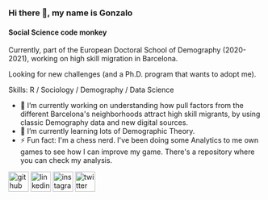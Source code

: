 ### Hi there 👋, my name is Gonzalo
#### Social Science code monkey
Currently, part of the European Doctoral School of Demography (2020-2021), working on high skill migration in Barcelona.

Looking for new challenges (and a Ph.D. program that wants to adopt me).

Skills: R / Sociology / Demography / Data Science

- 🔭 I’m currently working on understanding how pull factors from the different Barcelona's neighborhoods attract high skill migrants, by using classic Demography data and new digital sources. 
- 🌱 I’m currently learning lots of Demographic Theory. 
- ⚡ Fun fact: I'm a chess nerd. I've been doing some Analytics to me own games to see how I can improve my game. There's a repository where you can check my analysis. 


[<img src='https://cdn.jsdelivr.net/npm/simple-icons@3.0.1/icons/github.svg' alt='github' height='40'>](https://github.com/https://github.com/gonzalofichero)  [<img src='https://cdn.jsdelivr.net/npm/simple-icons@3.0.1/icons/linkedin.svg' alt='linkedin' height='40'>](https://www.linkedin.com/in/https://www.linkedin.com/in/gonzalo-daniel-garcia-647a6817//)  [<img src='https://cdn.jsdelivr.net/npm/simple-icons@3.0.1/icons/instagram.svg' alt='instagram' height='40'>](https://www.instagram.com/https://www.instagram.com/f2.2photo//)  [<img src='https://cdn.jsdelivr.net/npm/simple-icons@3.0.1/icons/twitter.svg' alt='twitter' height='40'>](https://twitter.com/https://twitter.com/Ficheroculto)  


